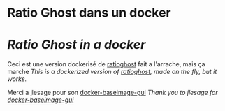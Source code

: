 # Ratio Ghost dans un docker
# *Ratio Ghost in a docker*

Ceci est une version dockerisé de [ratioghost](https://github.com/ratioghost/ratioghost) fait a l'arrache, mais ça marche 
*This is a dockerized version of [ratioghost](https://github.com/ratioghost/ratioghost), made on the fly, but it works.*

Merci a jlesage pour son [docker-baseimage-gui](https://github.com/jlesage/docker-baseimage-gui)
*Thank you to jlesage for [docker-baseimage-gui](https://github.com/jlesage/docker-baseimage-gui)*
